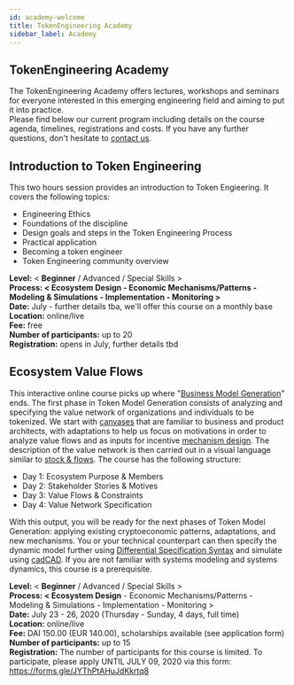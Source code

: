 ```yaml
---
id: academy-welcome
title: TokenEngineering Academy
sidebar_label: Academy
---
```


## TokenEngineering Academy

The TokenEngineering Academy offers lectures, workshops and seminars for everyone interested in this emerging engineering field and aiming to put it into practice.  
Please find below our current program including details on the course agenda, timelines, registrations and costs.
If you have any further questions, don't hesitate to [contact us](a.kreitenweis@conectopia.io).

## Introduction to Token Engineering

This two hours session provides an introduction to Token Engieering. It covers the following topics:
- Engineering Ethics
- Foundations of the discipline
- Design goals and steps in the Token Engineering Process
- Practical application
- Becoming a token engineer
- Token Engineering community overview

**Level:** < **Beginner** / Advanced / Special Skills >  
**Process: < Ecosystem Design - Economic Mechanisms/Patterns - Modeling & Simulations - Implementation - Monitoring >**  
**Date:** July - further details tba, we'll offer this course on a monthly base  
**Location:** online/live  
**Fee:** free  
**Number of participants:** up to 20  
**Registration:** opens in July, further details tbd  


## Ecosystem Value Flows

This interactive online course picks up where "[Business Model Generation](https://en.wikipedia.org/wiki/Business_Model_Canvas#cite_note-Osterwalder2010-3)" ends. The first phase in Token Model Generation consists of analyzing and specifying the value network of organizations and individuals to be tokenized. We start with [canvases](https://github.com/villeeloranta/ecosystem-design-toolkit) that are familiar to business and product architects, with adaptations to help us focus on motivations in order to analyze value flows and as inputs for incentive [mechanism design](https://en.wikipedia.org/wiki/Mechanism_design). The description of the value network is then carried out in a visual language similar to [stock & flows](https://systemic2016.wordpress.com/system-dynamics-stock-and-flow-modelling/). The course has the following structure:

- Day 1: Ecosystem Purpose & Members
- Day 2: Stakeholder Stories & Motives
- Day 3: Value Flows & Constraints
- Day 4: Value Network Specification

With this output, you will be ready for the next phases of Token Model Generation: applying existing cryptoeconomic patterns, adaptations, and new mechanisms. You or your technical counterpart can then specify the dynamic model further using [Differential Specification Syntax](https://community.cadcad.org/t/differential-specification-syntax-key/31) and simulate using [cadCAD](https://cadcad.org/). If you are not familiar with systems modeling and systems dynamics, this course is a prerequisite. 

**Level:** < **Beginner** / Advanced / Special Skills >  
**Process: < Ecosystem Design** - Economic Mechanisms/Patterns - Modeling & Simulations - Implementation - Monitoring >   
**Date:** July 23 - 26, 2020 (Thursday - Sunday, 4 days, full time)  
**Location:** online/live  
**Fee:** DAI 150.00 (EUR 140.00), scholarships available (see application form)  
**Number of participants:** up to 15  
**Registration:** The number of participants for this course is limited. To participate, please apply UNTIL JULY 09, 2020 via this form: https://forms.gle/JYThPtAHuJdKkrtq8 





